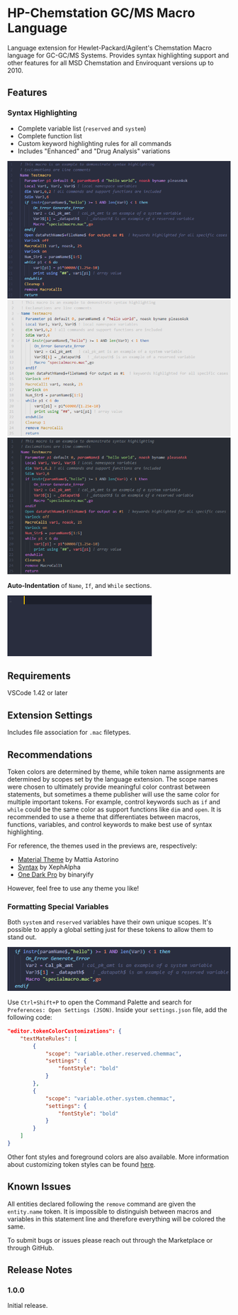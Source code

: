 # HP-Chemstation GC/MS Macro Language

Language extension for Hewlet-Packard/Agilent's Chemstation Macro language for GC-GC/MS Systems. Provides syntax highlighting support and other features for all MSD Chemstation and Enviroquant versions up to 2010. 

## Features

### **Syntax Highlighting**
   
* Complete variable list (`reserved` and `system`)
* Complete function list
* Custom keyword highlighting rules for all commands
* Includes "Enhanced" and "Drug Analysis" variations

![Syntax Highlighting](images/syntax1.png)
![Syntax Highlighting](images/syntax2.png)
![Syntax Highlighting](images/syntax3.png)


**Auto-Indentation** of `Name`, `If`, and `While` sections.

![AutoIndent](images/AutoIndent.gif)


## Requirements
 
VSCode 1.42 or later

## Extension Settings

Includes file association for `.mac` filetypes.


## Recommendations

Token colors are determined by theme, while token name assignments are determined by scopes set by the language extension. The scope names were chosen to ultimately provide meaningful color contrast between statements, but sometimes a theme publisher will use the same color for multiple important tokens. For example, control keywords such as `if` and `while` could be the same color as support functions like `dim` and `open`. It is recommended to use a theme that differentiates between macros, functions, variables, and control keywords to make best use of syntax highlighting. 

For reference, the themes used in the previews are, respectively:
* [Material Theme](https://marketplace.visualstudio.com/items?itemName=Equinusocio.vsc-material-theme) by Mattia Astorino
* [Syntax](https://marketplace.visualstudio.com/items?itemName=XephAlpha.syntax) by XephAlpha
* [One Dark Pro](https://marketplace.visualstudio.com/items?itemName=zhuangtongfa.Material-theme) by binaryify

However, feel free to use any theme you like!

### **Formatting Special Variables**

Both `system` and `reserved` variables have their own unique scopes. It's possible to apply a global setting just for these tokens to allow them to stand out. 

![Bold](images/bold.png)

Use `Ctrl+Shift+P` to open the Command Palette and search for `Preferences: Open Settings (JSON)`. Inside your `settings.json` file, add the following code:

``` JSON   
"editor.tokenColorCustomizations": {
    "textMateRules": [
        {
            "scope": "variable.other.reserved.chemmac",
            "settings": {
                "fontStyle": "bold"
            }
        },
        {
            "scope": "variable.other.system.chemmac",
            "settings": {
                "fontStyle": "bold"
            }
        }
    ]
}
```

Other font styles and foreground colors are also available. More information about customizing token styles can be found [here](https://code.visualstudio.com/docs/getstarted/themes#_editor-syntax-highlighting). 

## Known Issues

All entities declared following the `remove` command are given the `entity.name` token. It is impossible to distinguish between macros and variables in this statement line and therefore everything will be colored the same.

To submit bugs or issues please reach out through the Marketplace or through GitHub.

## Release Notes

### 1.0.0

Initial release. 

